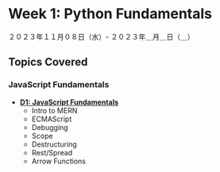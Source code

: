 # Week 1: Python Fundamentals

２０２３年１１月０８日（水）- ２０２３年＿月＿日（＿）

## Topics Covered

### **JavaScript Fundamentals**

- **[D1: JavaScript Fundamentals](Lecture-Code/D1-ES6_Desctructuring_ArrowFunctions/)**
    - Intro to MERN
    - ECMAScript
    - Debugging
    - Scope
    - Destructuring
    - Rest/Spread
    - Arrow Functions